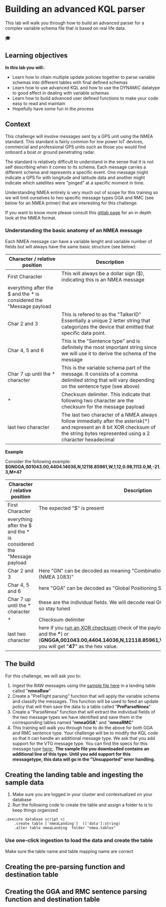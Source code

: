 # Building an advanced KQL parser

This lab will walk you through how to build an advanced parser for a complex variable schema file that is based on real life data.

:mortar_board: 
## Learning objectives
**In this lab you will:**:
- Learn how to chain multiple update policies together to parse variable schemas into different tables with final defined schemas
- Learn how to use advanced KQL and how to use the DYNAMIC datatype to good effect in dealing with variable schemas
- Learn how to build advanced user defined functions to make your code easy to read and maintain
- Hopefully have some fun in the process

## Context

This challenge will involve messages sent by a GPS unit using the NMEA standard. This standard is fairly common for low power IoT devices, commercial and professional GPS units such as those you would find onboard a boat or ground penetrating radar. 

The standard is relatively difficult to understand in the sense that it is not self describing when it comes to its schema. Each message carries a different schema and represents a specific event. One message might indicate a GPS fix with longitude and latitude data and another might indicate which satellites were "pinged" at a specific moment in time. 

Understanding NMEA entirely is very much out of scope for this training so we will limit ourselves to two specific message types GGA and RMC (see below for an NMEA primer) that are interesting for this challenge.

If you want to know more please consult this [gitlab page](https://gpsd.gitlab.io/gpsd/NMEA.html#_nmea_standard_sentences) for an in depth look at the NMEA format. 

### Understanding the basic anatomy of an NMEA message

Each NMEA message can have a variable lenght and variable number of fields but will always have the same basic structure (see below):

| Character / relative position  | Description |
| ------------- | ------------- |
| First Character  | This will always be a dollar sign ($), indicating this is an NMEA message  |
| everything after the $ and the * is considered the "Message payload |
| Char 2 and 3  | This is refered to as the "TalkerID" Essentially a unique 2 letter string that categorizes the device that emitted that specific data point.  |
| Char 4, 5 and 6 | This is the "Sentence type" and is definitely the most important string since we will use it to derive the schema of the message |
| Char 7 up until the * character | This is the variable schema part of the message. It consists of a comma delimited string that will vary depending on the sentence type (see above) |
| * | Checksum delimiter. This indicate that following two character are the checksum for the message payload |
| last two character | The last two character of a NMEA always follow immediatly after the asterisk(*) and represent an 8 bit XOR checksum of the string bytes represented using a 2 character hexadecimal |

**Example**

Consider the following example:
**$GNGGA,001043.00,4404.14036,N,12118.85961,W,1,12,0.98,1113.0,M,-21.3,M*47**

| Character / relative position  | Description |
| ------------- | ------------- |
| First Character  | The expected "$" is present |
| everything after the $ and the * is considered the "Message payload |
| Char 2 and 3  | Here "GN" can be decoded as meaning "Combination of multiple satellite systems (NMEA 1083)"  |
| Char 4, 5 and 6 | here "GGA" can be decoded as "Global Positioning System Fix Data"  |
| Char 7 up until the * character | these are the individual fields. We will decode real GGA messages in this challenge so stay tuned |
| * | Checksum delimiter |
| last two character | here if you [run an XOR checksum](https://www.scadacore.com/tools/programming-calculators/online-checksum-calculator/) check of the payload (i.e. What is between the **$** and the **\***) or (**GNGGA,001043.00,4404.14036,N,12118.85961,W,1,12,0.98,1113.0,M,-21.3,M**) you will get "**47**" as the hex value.  |

## The build

For this challenge, we will ask you to:

1. Ingest the RAW messages using the [sample file here](/SynapseInsiders/SampleData/NmeaSample.csv) in a landing table called "**nmeaRaw**"
1. Create a "PreFlight parsing" function that will apply the variable schema and classify the messages. This function will be used to feed an update policy that will then save the data to a table called "**PreParseNmea**"
1. Create a "ParseNmea" function that will extract the individual fields of the two message types we have identified and save them in the corresponding tables named "**nmeaGGA**" and "**nmeaRMC**"
1. This training will walk you through how to do the above for both GGA and RMC sentence type. Your challenge will be to modify the KQL code so that it can handle an additional message type. We ask that you add support for the VTG message type. You can find the specs for this message type [here:](https://gpsd.gitlab.io/gpsd/NMEA.html#_vtg_track_made_good_and_ground_speed). **The sample file you downloaded contains an additional line of this type. Until you add support for this messagetype, this data will go in the "Unsupported" error handling.**

## Creating the landing table and ingesting the sample data

1. Make sure you are logged in your cluster and contextualized on your database
1. Run the following code to create the table and assign a folder to is to keep things organized

``` Kusto
.execute database script <|
    .create table ['nmeaLanding']  (['data']:string) 
    .alter table nmeaLanding  folder "nmea.tables" 
```

### Use one-click ingestion to load the data and create the table

Make sure the table name and table mapping name are correct

## Creating the pre-parsing function and destination table

## Creating the GGA and RMC sentence parsing function and destination table

